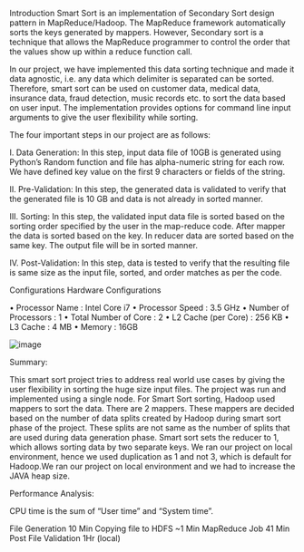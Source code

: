 Introduction
Smart Sort is an implementation of Secondary Sort design pattern in MapReduce/Hadoop. The MapReduce framework automatically sorts the keys generated by mappers. However, Secondary sort is a technique that allows the MapReduce programmer to control the order that the values show up within a reduce function call.
	
In our project, we have implemented this data sorting technique and made it data agnostic, i.e. any data which delimiter is separated can be sorted. Therefore, smart sort can be used on customer data, medical data, insurance data, fraud detection, music records etc. to sort the data based on user input. The implementation provides options for command line input arguments to give the user flexibility while sorting.


The four important steps in our project are as follows:

I.	Data Generation: In this step, input data file of 10GB is generated using Python’s Random function and file has alpha-numeric string for each row. We have defined key value on the first 9 characters or fields of the string. 

II.	Pre-Validation: In this step, the generated data is validated to verify that the generated file is 10 GB and data is not already in sorted manner.

III.	Sorting: In this step, the validated input data file is sorted based on the sorting order specified by the user in the map-reduce code. After mapper the data is sorted based on the key. In reducer data are sorted based on the same key. The output file will be in sorted manner.

IV.	Post-Validation: In this step, data is tested to verify that the resulting file is same size as the input file, sorted, and order matches as per the code.

Configurations
Hardware Configurations

•	Processor Name		:	Intel Core i7
•	Processor Speed		:	3.5 GHz
•	Number of Processors	:	1
•	Total Number of Core	:	2
•	L2 Cache (per Core)		:	256 KB
•	L3 Cache			:	4 MB
•	Memory			:	16GB

![image](https://user-images.githubusercontent.com/59784424/89115834-b9007880-d441-11ea-917a-cf58ac02a807.png)

Summary:

This smart sort project tries to address real world use cases by giving the user flexibility in sorting the huge size input files. The project was run and implemented using a single node. For Smart Sort sorting, Hadoop used   mappers to sort the data. There are 2 mappers. These mappers are decided based on the number of data splits created by Hadoop during smart sort phase of the project. These splits are not same as the number of splits that are used during data generation phase. Smart sort sets the reducer to 1, which allows sorting data by two separate keys. We ran our project on local environment, hence we used duplication as 1 and not 3, which is default for Hadoop.We ran our project on local environment and we had to increase the JAVA heap size.

Performance Analysis:

CPU time is the sum of “User time” and “System time”.

 File Generation	 10 Min 
Copying file to HDFS	~1 Min
MapReduce Job	41 Min
Post File Validation	1Hr (local)

